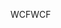 <span data-ttu-id="c474d-101">WCF</span><span class="sxs-lookup"><span data-stu-id="c474d-101">WCF</span></span>